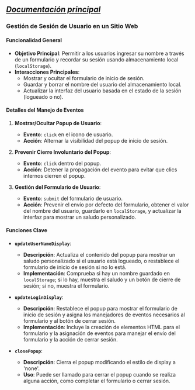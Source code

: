 _[Documentación principal](/Documentacion.md)_
--- 

### Gestión de Sesión de Usuario en un Sitio Web

#### Funcionalidad General
- **Objetivo Principal**: Permitir a los usuarios ingresar su nombre a través de un formulario y recordar su sesión usando almacenamiento local (`localStorage`).
- **Interacciones Principales**:
  - Mostrar y ocultar el formulario de inicio de sesión.
  - Guardar y borrar el nombre del usuario del almacenamiento local.
  - Actualizar la interfaz del usuario basada en el estado de la sesión (logueado o no).

#### Detalles del Manejo de Eventos

1. **Mostrar/Ocultar Popup de Usuario**:
   - **Evento**: `click` en el icono de usuario.
   - **Acción**: Alternar la visibilidad del popup de inicio de sesión.

2. **Prevenir Cierre Involuntario del Popup**:
   - **Evento**: `click` dentro del popup.
   - **Acción**: Detener la propagación del evento para evitar que clics internos cierren el popup.

3. **Gestión del Formulario de Usuario**:
   - **Evento**: `submit` del formulario de usuario.
   - **Acción**: Prevenir el envío por defecto del formulario, obtener el valor del nombre del usuario, guardarlo en `localStorage`, y actualizar la interfaz para mostrar un saludo personalizado.

#### Funciones Clave

- **`updateUserNameDisplay`**:
  - **Descripción**: Actualiza el contenido del popup para mostrar un saludo personalizado si el usuario está logueado, o restablece el formulario de inicio de sesión si no lo está.
  - **Implementación**: Comprueba si hay un nombre guardado en `localStorage`; si lo hay, muestra el saludo y un botón de cierre de sesión; si no, muestra el formulario.

- **`updateLoginDisplay`**:
  - **Descripción**: Restablece el popup para mostrar el formulario de inicio de sesión y asigna los manejadores de eventos necesarios al formulario y al botón de cerrar sesión.
  - **Implementación**: Incluye la creación de elementos HTML para el formulario y la asignación de eventos para manejar el envío del formulario y la acción de cerrar sesión.

- **`closePopup`**:
  - **Descripción**: Cierra el popup modificando el estilo de display a 'none'.
  - **Uso**: Puede ser llamado para cerrar el popup cuando se realiza alguna acción, como completar el formulario o cerrar sesión.

